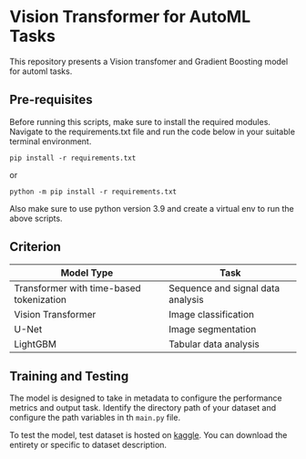 # Vision Transformer for AutoML Tasks

This repository presents a Vision transfomer and Gradient Boosting model for automl tasks.

## Pre-requisites
Before running this scripts, make sure to install the required modules. Navigate to the requirements.txt file and run the code below in your suitable terminal environment.  

```
pip install -r requirements.txt
```
or 
```
python -m pip install -r requirements.txt
```
Also make sure to use python version 3.9 and create a virtual env to run the above scripts.

## Criterion
| Model Type                  | Task                                |
|-----------------------------|-------------------------------------|
| Transformer with time-based tokenization | Sequence and signal data analysis  |
| Vision Transformer          | Image classification               |
| U-Net                       | Image segmentation                 |
| LightGBM                    | Tabular data analysis              |

## Training and Testing
The model is designed to take in metadata to configure the performance metrics and output task. Identify the directory path of your dataset and configure the path variables in th  ```main.py``` file.

To test the model, test dataset is hosted on [kaggle]([url](https://kaggle.com/datasets/f006b553d95f1ddf163f59e2220dbf3b49db42dbfa76428883e42e0036c044e5)). You can download the entirety or specific to dataset description.
